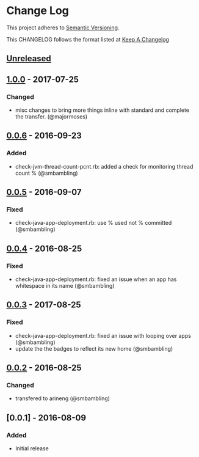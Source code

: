 # Change Log
This project adheres to [Semantic Versioning](http://semver.org/).

This CHANGELOG follows the format listed at [Keep A Changelog](http://keepachangelog.com/)

## [Unreleased]

## [1.0.0] - 2017-07-25
### Changed
- misc changes to bring more things inline with standard and complete the transfer. (@majormoses)

## [0.0.6] - 2016-09-23
### Added
- check-jvm-thread-count-pcnt.rb: added a check for monitoring thread count % (@smbambling)

## [0.0.5] - 2016-09-07
### Fixed
- check-java-app-deployment.rb: use % used not % committed (@smbambling)

## [0.0.4] - 2016-08-25
### Fixed
- check-java-app-deployment.rb: fixed an issue when an app has whitespace in its name (@smbambling)

## [0.0.3] - 2017-08-25
### Fixed
- check-java-app-deployment.rb: fixed an issue with looping over apps (@smbambling)
- update the the badges to reflect its new home (@smbambling)

## [0.0.2] - 2016-08-25
### Changed
- transfered to arineng (@smbambling)

## [0.0.1] - 2016-08-09
### Added
- Initial release

[Unreleased]: https://github.com/sensu-plugins/sensu-plugins-jolokia/compare/1.0.0...HEAD
[1.0.0]: https://github.com/sensu-plugins/sensu-plugins-jolokia/compare/v0.0.6...1.0.0
[0.0.6]: https://github.com/sensu-plugins/sensu-plugins-jolokia/compare/v0.0.5...v0.0.6
[0.0.5]: https://github.com/sensu-plugins/sensu-plugins-jolokia/compare/v0.0.4...v0.0.5
[0.0.4]: https://github.com/sensu-plugins/sensu-plugins-jolokia/compare/v0.0.3...v0.0.2
[0.0.3]: https://github.com/sensu-plugins/sensu-plugins-jolokia/compare/v0.0.2...v0.0.3
[0.0.2]: https://github.com/sensu-plugins/sensu-plugins-jolokia/compare/v0.0.1...v0.0.2
